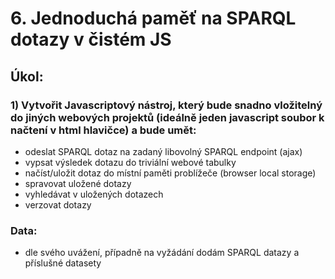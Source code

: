 # 6. Jednoduchá paměť na SPARQL dotazy v čistém JS 

## Úkol:
### 1) Vytvořit Javascriptový nástroj, který bude snadno vložitelný do jiných webových projektů (ideálně jeden javascript soubor k načtení v html hlavičce) a bude umět:
   * odeslat SPARQL dotaz na zadaný libovolný SPARQL endpoint (ajax)
   * vypsat výsledek dotazu do triviální webové tabulky
   * načíst/uložit dotaz do místní paměti problížeče (browser local storage)
   * spravovat uložené dotazy
   * vyhledávat v uložených dotazech
   * verzovat dotazy

### Data:
   * dle svého uvážení, případně na vyžádání dodám SPARQL datazy a příslušné datasety